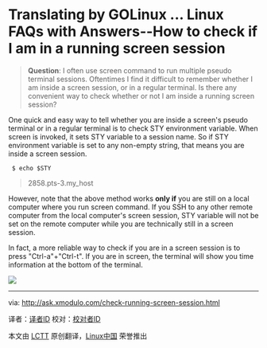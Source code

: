 Translating by GOLinux ...
Linux FAQs with Answers--How to check if I am in a running screen session
================================================================================
> **Question**: I often use screen command to run multiple pseudo terminal sessions. Oftentimes I find it difficult to remember whether I am inside a screen session, or in a regular terminal. Is there any convenient way to check whether or not I am inside a running screen session? 

One quick and easy way to tell whether you are inside a screen's pseudo terminal or in a regular terminal is to check STY environment variable. When screen is invoked, it sets STY variable to a session name. So if STY environment variable is set to any non-empty string, that means you are inside a screen session.

     $ echo $STY 

> 2858.pts-3.my_host

However, note that the above method works **only if** you are still on a local computer where you run screen command. If you SSH to any other remote computer from the local computer's screen session, STY variable will not be set on the remote computer while you are technically still in a screen session.

In fact, a more reliable way to check if you are in a screen session is to press "Ctrl-a"+"Ctrl-t". If you are in screen, the terminal will show you time information at the bottom of the terminal.

![](https://farm6.staticflickr.com/5578/14821730712_6a139d72e9_z.jpg)

--------------------------------------------------------------------------------

via: http://ask.xmodulo.com/check-running-screen-session.html

译者：[译者ID](https://github.com/译者ID)
校对：[校对者ID](https://github.com/校对者ID)

本文由 [LCTT](https://github.com/LCTT/TranslateProject) 原创翻译，[Linux中国](http://linux.cn/) 荣誉推出
